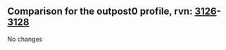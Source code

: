 ## Comparison for the outpost0 profile, rvn: [3126](https://github.com/PRO100KatYT/FortniteProfileRevisions/tree/main/profiles/outpost0/3126%20outpost0.json)-[3128](https://github.com/PRO100KatYT/FortniteProfileRevisions/tree/main/profiles/outpost0/3128%20outpost0.json)

No changes
